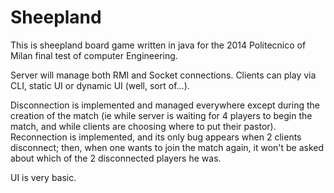 Sheepland
=========
This is sheepland board game written in java for the 2014 Politecnico of Milan final test of computer Engineering.

Server will manage both RMI and Socket connections. Clients can play via CLI, static UI or dynamic UI (well, sort of...).

Disconnection is implemented and managed everywhere except during the creation of the match (ie while server is waiting for 4 players to begin the 
match, and while clients are choosing where to put their pastor).
Reconnection is implemented, and its only bug appears when 2 clients disconnect; then, when one wants to join the match again, it won't be asked about 
which of the 2 disconnected players he was.

UI is very basic.
